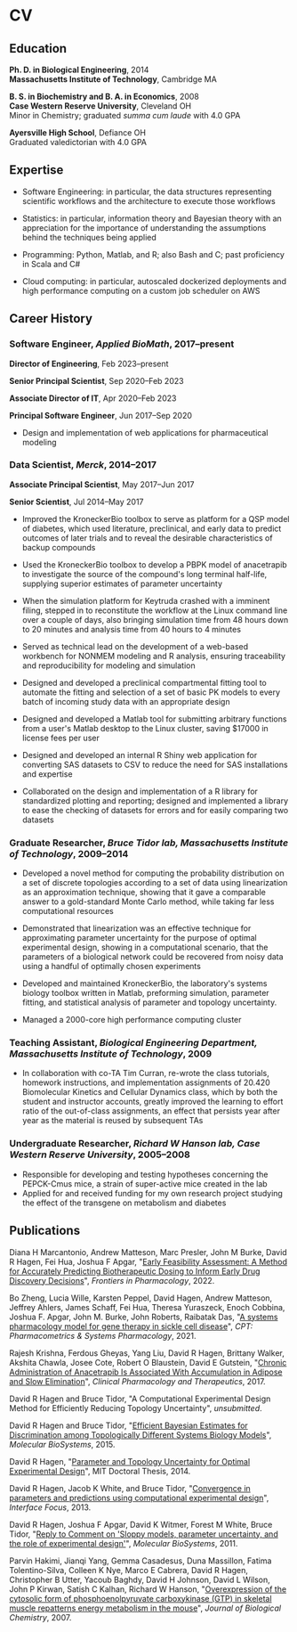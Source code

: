 # CV

## Education

**Ph. D. in Biological Engineering**, 2014<br>
**Massachusetts Institute of Technology**, Cambridge MA

**B. S. in Biochemistry and B. A. in Economics**, 2008<br>
**Case Western Reserve University**, Cleveland OH<br>
Minor in Chemistry; graduated _summa cum laude_ with 4.0 GPA

**Ayersville High School**, Defiance OH<br>
Graduated valedictorian with 4.0 GPA

## Expertise

- Software Engineering: in particular, the data structures representing scientific workflows and the architecture to execute those workflows

- Statistics: in particular, information theory and Bayesian theory with an appreciation for the importance of understanding the assumptions behind the techniques being applied

- Programming: Python, Matlab, and R; also Bash and C; past proficiency in Scala and C#

- Cloud computing: in particular, autoscaled dockerized deployments and high performance computing on a custom job scheduler on AWS

## Career History

### Software Engineer, *Applied BioMath*, 2017–present

**Director of Engineering**, Feb 2023–present

**Senior Principal Scientist**, Sep 2020–Feb 2023

**Associate Director of IT**, Apr 2020–Feb 2023

**Principal Software Engineer**, Jun 2017–Sep 2020

- Design and implementation of web applications for pharmaceutical modeling

### Data Scientist, *Merck*, 2014–2017

**Associate Principal Scientist**, May 2017–Jun 2017

**Senior Scientist**, Jul 2014–May 2017

- Improved the KroneckerBio toolbox to serve as platform for a QSP model of diabetes, which used literature, preclinical, and early data to predict outcomes of later trials and to reveal the desirable characteristics of backup compounds

- Used the KroneckerBio toolbox to develop a PBPK model of anacetrapib to investigate the source of the compound's long terminal half-life, supplying superior estimates of parameter uncertainty

- When the simulation platform for Keytruda crashed with a imminent filing, stepped in to reconstitute the workflow at the Linux command line over a couple of days, also bringing simulation time from 48 hours down to 20 minutes and analysis time from 40 hours to 4 minutes

- Served as technical lead on the development of a web-based workbench for NONMEM modeling and R analysis, ensuring traceability and reproducibility for modeling and simulation

- Designed and developed a preclinical compartmental fitting tool to automate the fitting and selection of a set of basic PK models to every batch of incoming study data with an appropriate design

- Designed and developed a Matlab tool for submitting arbitrary functions from a user's Matlab desktop to the Linux cluster, saving $17000 in license fees per user

- Designed and developed an internal R Shiny web application for converting SAS datasets to CSV to reduce the need for SAS installations and expertise

- Collaborated on the design and implementation of a R library for standardized plotting and reporting; designed and implemented a library to ease the checking of datasets for errors and for easily comparing two datasets

### Graduate Researcher, *Bruce Tidor lab, Massachusetts Institute of Technology*, 2009–2014

- Developed a novel method for computing the probability distribution on a set of discrete topologies according to a set of data using linearization as an approximation technique, showing that it gave a comparable answer to a gold-standard Monte Carlo method, while taking far less computational resources

- Demonstrated that linearization was an effective technique for approximating parameter uncertainty for the purpose of optimal experimental design, showing in a computational scenario, that the parameters of a biological network could be recovered from noisy data using a handful of optimally chosen experiments

- Developed and maintained KroneckerBio, the laboratory's systems biology toolbox written in Matlab, preforming simulation, parameter fitting, and statistical analysis of parameter and topology uncertainty.

- Managed a 2000-core high performance computing cluster

### Teaching Assistant, *Biological Engineering Department, Massachusetts Institute of Technology*, 2009

- In collaboration with co-TA Tim Curran, re-wrote the class tutorials, homework instructions, and implementation assignments of 20.420 Biomolecular Kinetics and Cellular Dynamics class, which by both the student and instructor accounts, greatly improved the learning to effort ratio of the out-of-class assignments, an effect that persists year after year as the material is reused by subsequent TAs

### Undergraduate Researcher, *Richard W Hanson lab, Case Western Reserve University*, 2005–2008

- Responsible for developing and testing hypotheses concerning the PEPCK-Cmus mice, a strain of super-active mice created in the lab
- Applied for and received funding for my own research project studying the effect of the transgene on metabolism and diabetes

## Publications

Diana H Marcantonio, Andrew Matteson, Marc Presler, John M Burke, David R Hagen, Fei Hua, Joshua F Apgar, "[Early Feasibility Assessment: A Method for Accurately Predicting Biotherapeutic Dosing to Inform Early Drug Discovery Decisions](https://www.frontiersin.org/articles/10.3389/fphar.2022.864768/full)", _Frontiers in Pharmacology_, 2022.

Bo Zheng, Lucia Wille, Karsten Peppel, David Hagen, Andrew Matteson, Jeffrey Ahlers, James Schaff, Fei Hua, Theresa Yuraszeck, Enoch Cobbina, Joshua F. Apgar, John M. Burke, John Roberts, Raibatak Das, "[A systems pharmacology model for gene therapy in sickle cell disease](https://ascpt.onlinelibrary.wiley.com/doi/10.1002/psp4.12638)", _CPT: Pharmacometrics & Systems Pharmacology_, 2021.

Rajesh Krishna, Ferdous Gheyas, Yang Liu, David R Hagen, Brittany Walker, Akshita Chawla, Josee Cote, Robert O Blaustein, David E Gutstein, "[Chronic Administration of Anacetrapib Is Associated With Accumulation in Adipose and Slow Elimination](https://onlinelibrary.wiley.com/doi/10.1002/cpt.700/abstract)", _Clinical Pharmacology and Therapeutics_, 2017.

David R Hagen and Bruce Tidor, "A Computational Experimental Design Method for Efficiently Reducing Topology Uncertainty", _unsubmitted_.

David R Hagen and Bruce Tidor, "[Efficient Bayesian Estimates for Discrimination among Topologically Different Systems Biology Models](https://pubs.rsc.org/en/Content/ArticleLanding/2014/MB/C4MB00276H)", _Molecular BioSystems_, 2015.

David R Hagen, "[Parameter and Topology Uncertainty for Optimal Experimental Design](https://drhagen.com/documents/DavidRHagenDoctoralThesis.pdf)", MIT Doctoral Thesis, 2014.

David R Hagen, Jacob K White, and Bruce Tidor, "[Convergence in parameters and predictions using computational experimental design](https://rsfs.royalsocietypublishing.org/content/3/4/20130008.full)", _Interface Focus_, 2013.

David R Hagen, Joshua F Apgar, David K Witmer, Forest M White, Bruce Tidor, "[Reply to Comment on 'Sloppy models, parameter uncertainty, and the role of experimental design'](https://pubs.rsc.org/en/content/articlelanding/2011/MB/c1mb05200d)", _Molecular BioSystems_, 2011.

Parvin Hakimi, Jianqi Yang, Gemma Casadesus, Duna Massillon, Fatima Tolentino-Silva, Colleen K Nye, Marco E Cabrera, David R Hagen, Christopher B Utter, Yacoub Baghdy, David H Johnson, David L Wilson, John P Kirwan, Satish C Kalhan, Richard W Hanson, "[Overexpression of the cytosolic form of phosphoenolpyruvate carboxykinase (GTP) in skeletal muscle repatterns energy metabolism in the mouse](https://www.jbc.org/content/282/45/32844.short)", _Journal of Biological Chemistry_, 2007.
